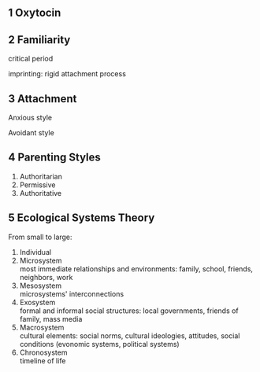 ## 1 Oxytocin

## 2 Familiarity

critical period

imprinting: rigid attachment process

## 3 Attachment

Anxious style

Avoidant style

## 4 Parenting Styles

1. Authoritarian
2. Permissive
3. Authoritative

## 5 Ecological Systems Theory

From small to large:

1. Individual
2. Microsystem \
  most immediate relationships and environments:
  family, school, friends, neighbors, work
3. Mesosystem \
  microsystems' interconnections
4. Exosystem \
  formal and informal social structures:
  local governments, friends of family, mass media
5. Macrosystem \
  cultural elements:
  social norms, cultural ideologies, attitudes, social conditions (evonomic systems, political systems)
6. Chronosystem \
  timeline of life
